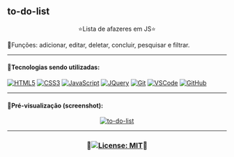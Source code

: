 ## to-do-list
<p align="center">
⭐Lista de afazeres em JS⭐
</p>

🔹Funções: adicionar, editar, deletar, concluir, pesquisar e filtrar.
***
#### 🔹Tecnologias sendo utilizadas:

[![HTML5](https://skills.thijs.gg/icons?i=html)](https://pt.wikipedia.org/wiki/HTML5)
[![CSS3](https://skills.thijs.gg/icons?i=css)](https://pt.wikipedia.org/wiki/CSS3)
[![JavaScript](https://skills.thijs.gg/icons?i=js)](https://pt.wikipedia.org/wiki/JavaScript)
[![JQuery](https://skills.thijs.gg/icons?i=jquery)](https://pt.wikipedia.org/wiki/JQuery)
[![Git](https://skills.thijs.gg/icons?i=git)](https://pt.wikipedia.org/wiki/Git)
[![VSCode](https://skills.thijs.gg/icons?i=vscode)](https://pt.wikipedia.org/wiki/Visual_Studio_Code)
[![GitHub](https://skills.thijs.gg/icons?i=github)](https://pt.wikipedia.org/wiki/GitHub)

***
#### 🔹Pré-visualização (screenshot):
<p align="center">
<a href="https://adriwco.github.io/to-do-list">
   <img src="https://user-images.githubusercontent.com/80191040/202575897-f5ba07e6-2d32-4cab-8296-9d28afe41c73.png" alt="to-do-list">
</a>
</p>

***
### <p align="center">🔹[![License: MIT](https://img.shields.io/badge/License-MIT-blue.svg)](https://opensource.org/licenses/MIT)🔹</p>
